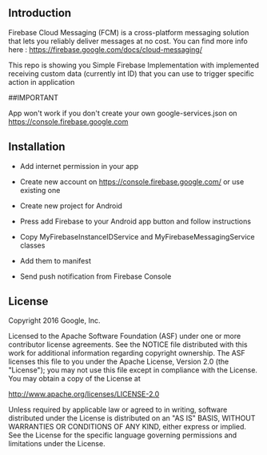 
## Introduction
Firebase Cloud Messaging (FCM) is a cross-platform messaging solution that lets you reliably deliver messages at no cost. You can find more info here : https://firebase.google.com/docs/cloud-messaging/


This repo is showing you Simple Firebase Implementation with implemented receiving custom data (currently int ID) that you can use to trigger specific action in application

##IMPORTANT

App won't work if you don't create your own google-services.json on https://console.firebase.google.com

## Installation
- Add internet permission in your app
    <uses-permission android:name="android.permission.ACCESS_NETWORK_STATE" />

- Create new account on https://console.firebase.google.com/ or use existing one
- Create new project for Android
- Press add Firebase to your Android app button and follow instructions
- Copy MyFirebaseInstanceIDService and MyFirebaseMessagingService classes
- Add them to manifest  
- Send push notification from Firebase Console

## License

Copyright 2016 Google, Inc.

Licensed to the Apache Software Foundation (ASF) under one or more contributor license agreements. See the NOTICE file distributed with this work for additional information regarding copyright ownership. The ASF licenses this file to you under the Apache License, Version 2.0 (the "License"); you may not use this file except in compliance with the License. You may obtain a copy of the License at

http://www.apache.org/licenses/LICENSE-2.0

Unless required by applicable law or agreed to in writing, software distributed under the License is distributed on an "AS IS" BASIS, WITHOUT WARRANTIES OR CONDITIONS OF ANY KIND, either express or implied. See the License for the specific language governing permissions and limitations under the License.
